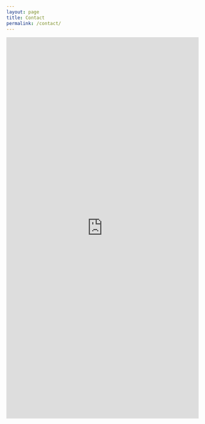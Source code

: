 ```yaml
---
layout: page
title: Contact
permalink: /contact/
---
```

<iframe id="contact" src="https://docs.google.com/forms/d/e/1FAIpQLSduHgKSPAOjBD38lu7str0u7egkqeD6O7BZmQYQ3PDkryWkAQ/viewform?embedded=true" width="100%" min-height="900" max-height="1500" height="1000" frameborder="0" marginheight="0" marginwidth="0" overflow="hidden">Loading…</iframe>